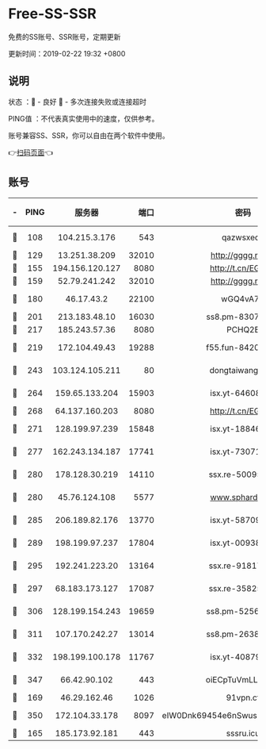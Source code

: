 # Free-SS-SSR

免费的SS账号、SSR账号，定期更新

更新时间：2019-02-22 19:32 +0800

## 说明

状态     ：🙂 - 良好 🙁 - 多次连接失败或连接超时

PING值   ：不代表真实使用中的速度，仅供参考。

账号兼容SS、SSR，你可以自由在两个软件中使用。

👉[扫码页面](https://liesauer.github.io/free-ss-ssr.github.io/)👈

## 账号

|-|PING|服务器|端口|密码|加密方式|区域|
|:----:|:----:|:-----:|-----:|:----:|:----:|:----:|
|🙂|108|104.215.3.176|543|qazwsxedc|aes-256-gcm|JP|
|🙂|129|13.251.38.209|32010|http://gggg.rocks|chacha20|SG|
|🙂|155|194.156.120.127|8080|http://t.cn/EGJIyrl|rc4-md5|RU|
|🙂|159|52.79.241.242|32010|http://gggg.rocks|chacha20|KR|
|🙂|180|46.17.43.2|22100|wGQ4vA7D|aes-256-gcm|RU|
|🙂|201|213.183.48.10|16030|ss8.pm-83073049|rc4-md5|RU|
|🙂|217|185.243.57.36|8080|PCHQ2E|rc4-md5|US|
|🙂|219|172.104.49.43|19288|f55.fun-84203624|aes-256-cfb|SG|
|🙂|243|103.124.105.211|80|dongtaiwang.com|aes-256-cfb|US|
|🙂|264|159.65.133.204|15903|isx.yt-64608390|aes-256-cfb|SG|
|🙂|268|64.137.160.203|8080|http://t.cn/EGJIyrl|rc4-md5|CA|
|🙂|271|128.199.97.239|15848|isx.yt-18846898|aes-256-cfb|SG|
|🙂|277|162.243.134.187|17741|isx.yt-73071395|aes-256-cfb|US|
|🙂|280|178.128.30.219|14110|ssx.re-50095618|aes-256-cfb|SG|
|🙂|280|45.76.124.108|5577|www.sphard.com|aes-256-cfb|AU|
|🙂|285|206.189.82.176|13770|isx.yt-58709121|aes-256-cfb|SG|
|🙂|289|198.199.97.237|17804|isx.yt-00938684|aes-256-cfb|US|
|🙂|295|192.241.223.20|13164|ssx.re-91817588|aes-256-cfb|US|
|🙂|297|68.183.173.127|17087|ssx.re-35825697|aes-256-cfb|US|
|🙂|306|128.199.154.243|19659|ss8.pm-52569883|aes-256-cfb|SG|
|🙂|311|107.170.242.27|13014|ss8.pm-26383123|aes-256-cfb|US|
|🙂|332|198.199.100.178|11767|isx.yt-40879146|aes-256-cfb|US|
|🙂|347|66.42.90.102|443|oiECpTuVmLLxk4Ts|aes-256-cfb|US|
|🙂|169|46.29.162.46|1026|91vpn.cf|rc4-md5|RU|
|🙂|350|172.104.33.178|8097|eIW0Dnk69454e6nSwuspv9DmS201tQ0D|aes-256-cfb|SG|
|🙁|165|185.173.92.181|443|sssru.icu|rc4-md5|RU|
